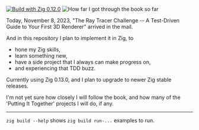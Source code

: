 [![Build with Zig 0.12.0](https://github.com/marnix/zig-ray-tracer-challenge-marnix/actions/workflows/ci-workflow.yaml/badge.svg?branch=main)](https://github.com/marnix/zig-ray-tracer-challenge-marnix/actions?query=branch%3Amain)
![How far I got through the book so far](https://badgen.net/github/tag/marnix/zig-ray-tracer-challenge-marnix)

Today, November 8, 2023, "The Ray Tracer Challenge --
A Test-Driven Guide to Your First 3D Renderer"
arrived in the mail.

And in this repository I plan to implement it in Zig, to

- hone my Zig skills,
- learn something new,
- have a side project that I always can make progress on,
- and experiencing that TDD buzz.

Currently using Zig 0.13.0,
and I plan to upgrade to newer Zig stable releases.

I'm not yet sure how closely I will follow the book,
and how many of the 'Putting It Together' projects I will do, if any.

----

`zig build --help` shows `zig build run-...` examples to run.
